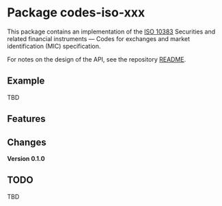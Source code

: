 # Package codes-iso-xxx

This package contains an implementation of the [ISO
10383](https://www.iso.org/standard/61067.html) Securities and related
financial instruments — Codes for exchanges and market identification (MIC)
specification.


For notes on the design of the API, see the repository 
[README](https://github.com/johnstonskj/rust-codes/blob/main/README.md).

## Example

TBD

## Features

## Changes

**Version 0.1.0**

## TODO

TBD
